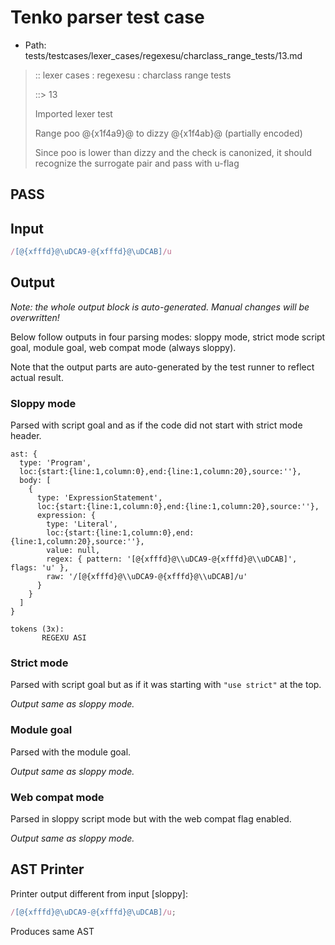 # Tenko parser test case

- Path: tests/testcases/lexer_cases/regexesu/charclass_range_tests/13.md

> :: lexer cases : regexesu : charclass range tests
>
> ::> 13
>
> Imported lexer test
>
> Range poo @{x1f4a9}@ to dizzy @{x1f4ab}@ (partially encoded)
>
> Since poo is lower than dizzy and the check is canonized, it should recognize the surrogate pair and pass with u-flag

## PASS

## Input

`````js
/[@{xfffd}@\uDCA9-@{xfffd}@\uDCAB]/u
`````

## Output

_Note: the whole output block is auto-generated. Manual changes will be overwritten!_

Below follow outputs in four parsing modes: sloppy mode, strict mode script goal, module goal, web compat mode (always sloppy).

Note that the output parts are auto-generated by the test runner to reflect actual result.

### Sloppy mode

Parsed with script goal and as if the code did not start with strict mode header.

`````
ast: {
  type: 'Program',
  loc:{start:{line:1,column:0},end:{line:1,column:20},source:''},
  body: [
    {
      type: 'ExpressionStatement',
      loc:{start:{line:1,column:0},end:{line:1,column:20},source:''},
      expression: {
        type: 'Literal',
        loc:{start:{line:1,column:0},end:{line:1,column:20},source:''},
        value: null,
        regex: { pattern: '[@{xfffd}@\\uDCA9-@{xfffd}@\\uDCAB]', flags: 'u' },
        raw: '/[@{xfffd}@\\uDCA9-@{xfffd}@\\uDCAB]/u'
      }
    }
  ]
}

tokens (3x):
       REGEXU ASI
`````

### Strict mode

Parsed with script goal but as if it was starting with `"use strict"` at the top.

_Output same as sloppy mode._

### Module goal

Parsed with the module goal.

_Output same as sloppy mode._

### Web compat mode

Parsed in sloppy script mode but with the web compat flag enabled.

_Output same as sloppy mode._

## AST Printer

Printer output different from input [sloppy]:

````js
/[@{xfffd}@\uDCA9-@{xfffd}@\uDCAB]/u;
````

Produces same AST
